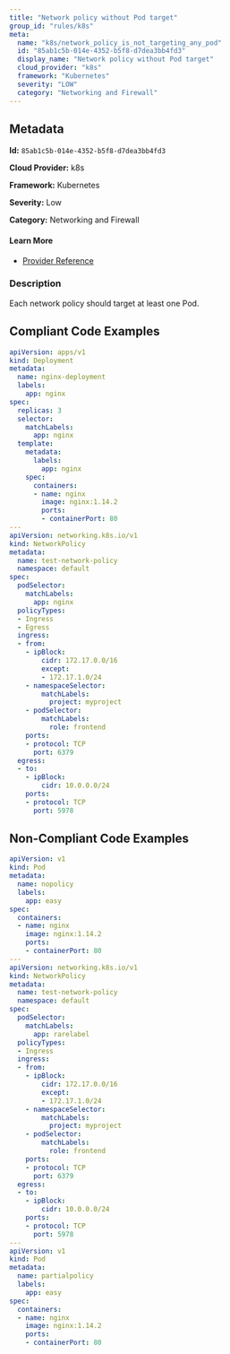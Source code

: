 ```yaml
---
title: "Network policy without Pod target"
group_id: "rules/k8s"
meta:
  name: "k8s/network_policy_is_not_targeting_any_pod"
  id: "85ab1c5b-014e-4352-b5f8-d7dea3bb4fd3"
  display_name: "Network policy without Pod target"
  cloud_provider: "k8s"
  framework: "Kubernetes"
  severity: "LOW"
  category: "Networking and Firewall"
---
```

## Metadata

**Id:** `85ab1c5b-014e-4352-b5f8-d7dea3bb4fd3`

**Cloud Provider:** k8s

**Framework:** Kubernetes

**Severity:** Low

**Category:** Networking and Firewall

#### Learn More

 - [Provider Reference](https://kubernetes.io/docs/concepts/services-networking/network-policies/)

### Description

 Each network policy should target at least one Pod.


## Compliant Code Examples
```yaml
apiVersion: apps/v1
kind: Deployment
metadata:
  name: nginx-deployment
  labels:
    app: nginx
spec:
  replicas: 3
  selector:
    matchLabels:
      app: nginx
  template:
    metadata:
      labels:
        app: nginx
    spec:
      containers:
      - name: nginx
        image: nginx:1.14.2
        ports:
        - containerPort: 80
---
apiVersion: networking.k8s.io/v1
kind: NetworkPolicy
metadata:
  name: test-network-policy
  namespace: default
spec:
  podSelector:
    matchLabels:
      app: nginx
  policyTypes:
  - Ingress
  - Egress
  ingress:
  - from:
    - ipBlock:
        cidr: 172.17.0.0/16
        except:
        - 172.17.1.0/24
    - namespaceSelector:
        matchLabels:
          project: myproject
    - podSelector:
        matchLabels:
          role: frontend
    ports:
    - protocol: TCP
      port: 6379
  egress:
  - to:
    - ipBlock:
        cidr: 10.0.0.0/24
    ports:
    - protocol: TCP
      port: 5978
```
## Non-Compliant Code Examples
```yaml
apiVersion: v1
kind: Pod
metadata:
  name: nopolicy
  labels:
    app: easy
spec:
  containers:
  - name: nginx
    image: nginx:1.14.2
    ports:
    - containerPort: 80
---
apiVersion: networking.k8s.io/v1
kind: NetworkPolicy
metadata:
  name: test-network-policy
  namespace: default
spec:
  podSelector:
    matchLabels:
      app: rarelabel
  policyTypes:
  - Ingress
  ingress:
  - from:
    - ipBlock:
        cidr: 172.17.0.0/16
        except:
        - 172.17.1.0/24
    - namespaceSelector:
        matchLabels:
          project: myproject
    - podSelector:
        matchLabels:
          role: frontend
    ports:
    - protocol: TCP
      port: 6379
  egress:
  - to:
    - ipBlock:
        cidr: 10.0.0.0/24
    ports:
    - protocol: TCP
      port: 5978
---
apiVersion: v1
kind: Pod
metadata:
  name: partialpolicy
  labels:
    app: easy
spec:
  containers:
  - name: nginx
    image: nginx:1.14.2
    ports:
    - containerPort: 80

```